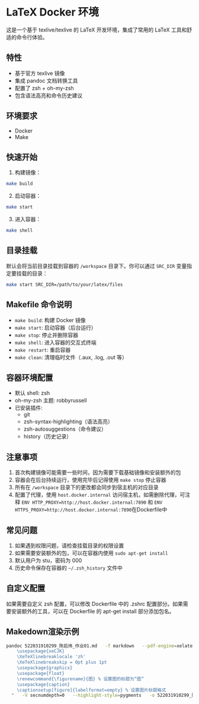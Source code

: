 # LaTeX Docker 环境

这是一个基于 texlive/texlive 的 LaTeX 开发环境，集成了常用的 LaTeX 工具和舒适的命令行体验。

## 特性

- 基于官方 texlive 镜像
- 集成 pandoc 文档转换工具
- 配置了 zsh + oh-my-zsh
- 包含语法高亮和命令历史建议

## 环境要求

- Docker
- Make

## 快速开始

1. 构建镜像：
```bash
make build
```

2. 启动容器：
```bash
make start
```

3. 进入容器：
```bash
make shell
```

## 目录挂载

默认会将当前目录挂载到容器的 `/workspace` 目录下。你可以通过 `SRC_DIR` 变量指定要挂载的目录：

```bash
make start SRC_DIR=/path/to/your/latex/files
```

## Makefile 命令说明

- `make build`: 构建 Docker 镜像
- `make start`: 启动容器（后台运行）
- `make stop`: 停止并删除容器
- `make shell`: 进入容器的交互式终端
- `make restart`: 重启容器
- `make clean`: 清理临时文件（.aux, .log, .out 等）

## 容器环境配置

- 默认 shell: zsh
- oh-my-zsh 主题: robbyrussell
- 已安装插件:
  - git
  - zsh-syntax-highlighting（语法高亮）
  - zsh-autosuggestions（命令建议）
  - history（历史记录）

## 注意事项

1. 首次构建镜像可能需要一些时间，因为需要下载基础镜像和安装额外的包
2. 容器会在后台持续运行，使用完毕后记得使用 `make stop` 停止容器
3. 所有在 `/workspace` 目录下的更改都会同步到宿主机的对应目录
4. 配置了代理，使用 `host.docker.internal` 访问宿主机，如需删除代理，可注释 `ENV HTTP_PROXY=http://host.docker.internal:7890` 和 `ENV HTTPS_PROXY=http://host.docker.internal:7890`在Dockerfile中

## 常见问题

1. 如果遇到权限问题，请检查挂载目录的权限设置
2. 如果需要安装额外的包，可以在容器内使用 `sudo apt-get install`
3. 默认用户为 stu，密码为 000
4. 历史命令保存在容器的 `~/.zsh_history` 文件中

## 自定义配置

如果需要自定义 zsh 配置，可以修改 Dockerfile 中的 .zshrc 配置部分。如果需要安装额外的工具，可以在 Dockerfile 的 apt-get install 部分添加包名。

## Makedown渲染示例

```bash
pandoc 522031910299_陈启炜_作业01.md   -f markdown   --pdf-engine=xelatex   --mathjax   -V mainfont="FandolHei"   -V mathfont="Latin Modern Math"   -V geometry="margin=2.5cm"   -V fontsize=12pt   -V linestretch=1.3   -V colorlinks=true   -V linkcolor=NavyBlue   -V urlcolor=NavyBlue   -V header-includes="
    \usepackage{xeCJK}
    \XeTeXlinebreaklocale 'zh'
    \XeTeXlinebreakskip = 0pt plus 1pt
    \usepackage{graphicx}
    \usepackage{float}
    \renewcommand{\figurename}{图} % 设置图的标题为“图”
    \usepackage{caption}
    \captionsetup[figure]{labelformat=empty} % 设置图片标题格式
  "   -V secnumdepth=0   --highlight-style=pygments   -o 522031910299_陈启炜_作业01.pdf
```